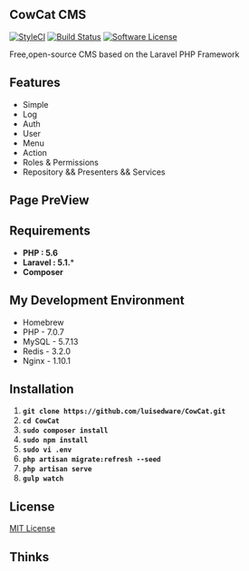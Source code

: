 ## CowCat CMS

[![StyleCI](https://styleci.io/repos/60775510/shield)](https://styleci.io/repos/54703399)
[![Build Status](https://img.shields.io/travis/Hifone/Hifone/master.svg?style=flat-square)](https://travis-ci.org/Hifone/Hifone)
[![Software License](https://img.shields.io/badge/license-MIT-brightgreen.svg?style=flat-square)](LICENSE)

Free,open-source CMS based on the Laravel PHP Framework

## Features

* Simple
* Log
* Auth
* User
* Menu
* Action
* Roles & Permissions
* Repository && Presenters && Services

## Page PreView


<!-- ![](http://o93kt6djh.bkt.clouddn.com/cowcat1.Login.png)

![](http://o93kt6djh.bkt.clouddn.com/cowcat2.Index.png)

![](http://o93kt6djh.bkt.clouddn.com/cowcat3.Menu.png)

![](http://o93kt6djh.bkt.clouddn.com/cowcat4.Log.png)

![](http://o93kt6djh.bkt.clouddn.com/cowcat5.Permission.png)

![](http://o93kt6djh.bkt.clouddn.com/cowcat6.Assocate.png) -->


## Requirements

- **PHP : 5.6**
- **Laravel : 5.1.***
- **Composer**

## My Development Environment

- Homebrew
- PHP - 7.0.7
- MySQL - 5.7.13
- Redis - 3.2.0
- Nginx - 1.10.1

## Installation

1. **`git clone https://github.com/luisedware/CowCat.git`**
1. **`cd CowCat`**
1. **`sudo composer install`**
1. **`sudo npm install`**
1. **`sudo vi .env`**
1. **`php artisan migrate:refresh --seed`**
1. **`php artisan serve`**
1. **`gulp watch`**


## License

[MIT License](http://opensource.org/licenses/MIT)

## Thinks
